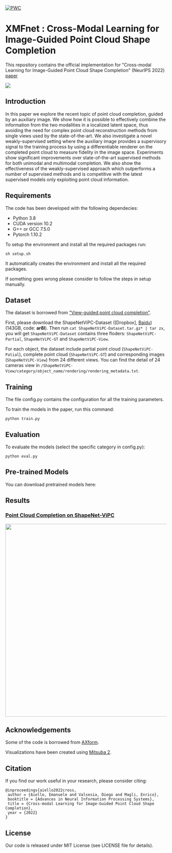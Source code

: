 [![PWC](https://img.shields.io/endpoint.svg?url=https://paperswithcode.com/badge/cross-modal-learning-for-image-guided-point/point-cloud-completion-on-shapenet-vipc)](https://paperswithcode.com/sota/point-cloud-completion-on-shapenet-vipc?p=cross-modal-learning-for-image-guided-point)

# XMFnet : Cross-Modal Learning for Image-Guided Point Cloud Shape Completion
This repository contains the official implementation for "Cross-modal Learning for Image-Guided Point Cloud Shape Completion" (NeurIPS 2022) [paper](https://arxiv.org/pdf/2209.09552.pdf)

![](figs/mmpc_arch.png)

## Introduction
In this paper we explore the recent topic of point cloud completion, guided by an auxiliary image. We show how it is possible to effectively combine the information from the two modalities in a localized latent space, thus avoiding the need for complex point cloud reconstruction methods from single views used by the state-of-the-art. We also investigate a novel weakly-supervised setting where the auxiliary image provides a supervisory signal to the training process by using a differentiable renderer on the completed point cloud to measure fidelity in the image space. Experiments show significant improvements over state-of-the-art supervised methods for both unimodal and multimodal completion. We also show the effectiveness of the weakly-supervised approach which outperforms a number of supervised methods and is competitive with the latest supervised models only exploiting point cloud information.

## Requirements
The code has been developed with the following dependecies:

- Python 3.8 
- CUDA version 10.2
- G++ or GCC 7.5.0
- Pytorch 1.10.2

To setup the environment and install all the required packages run:

```setup
sh setup.sh
```

It automatically creates the environment and install all the required packages.

If something goes wrong please consider to follow the steps in setup manually.



## Dataset 

The dataset is borrowed from ["View-guided point cloud completion"](https://github.com/Hydrogenion/ViPC).

First, please download the ShapeNetViPC-Dataset ([Dropbox], [Baidu](https://pan.baidu.com/s/1NJKPiOsfRsDfYDU_5MH28A)) (143GB, code: **ar8l**). Then run ``cat ShapeNetViPC-Dataset.tar.gz* | tar zx``, you will get ``ShapeNetViPC-Dataset`` contains three floders: ``ShapeNetViPC-Partial``, ``ShapeNetViPC-GT`` and ``ShapeNetViPC-View``. 

For each object, the dataset include partial point cloud (``ShapeNetViPC-Patial``), complete point cloud (``ShapeNetViPC-GT``) and corresponding images (``ShapeNetViPC-View``) from 24 different views. You can find the detail of 24 cameras view in ``/ShapeNetViPC-View/category/object_name/rendering/rendering_metadata.txt``.


## Training
The file config.py contains the configuration for all the training parameters.

To train the models in the paper, run this command:

```train
python train.py 
```


## Evaluation

To evaluate the models (select the specific category in config.py):

```eval
python eval.py 
```


## Pre-trained Models

You can download pretrained models here:


## Results

### [Point Cloud Completion on ShapeNet-ViPC](https://paperswithcode.com/sota/point-cloud-completion-on-shapenet-vipc)


<img src="figs/res_2.png"  width="800" height="600">

## Acknowledgements
Some of the code is borrowed from [AXform](https://github.com/kaiyizhang/AXform). 

Visualizations have been created using [Mitsuba 2](https://www.mitsuba-renderer.org/).


## Citation
If you find our work useful in your research, please consider citing: 

```
@inproceedings{aiello2022cross,
 author = {Aiello, Emanuele and Valsesia, Diego and Magli, Enrico},
 booktitle = {Advances in Neural Information Processing Systems},
 title = {Cross-modal Learning for Image-Guided Point Cloud Shape Completion},
 year = {2022}
}
```


## License 
Our code is released under MIT License (see LICENSE file for details).



